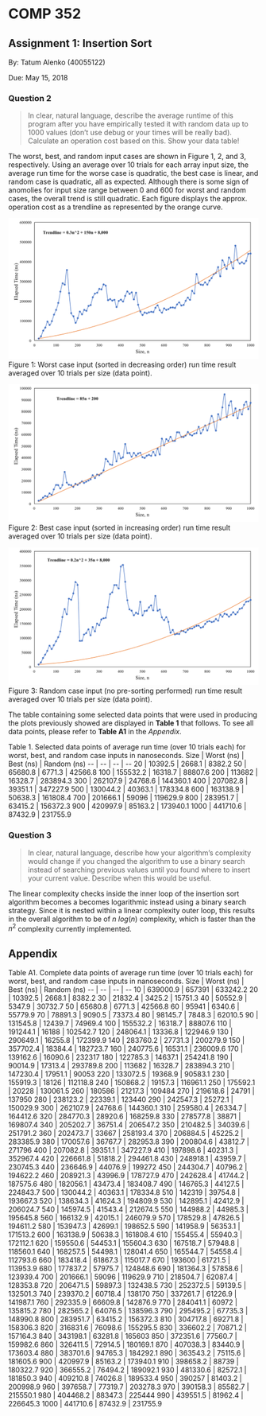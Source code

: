 # COMP 352
## Assignment 1: Insertion Sort
By: Tatum Alenko (40055122)

Due: May 15, 2018

### Question 2
> In clear, natural language, describe the average runtime of this program after you have empirically tested it with random data up to 1000 values (don’t use debug or your times will be really bad). Calculate an operation cost based on this. Show your data table!

The worst, best, and random input cases are shown in Figure 1, 2, and 3, respectively. Using an average over 10 trials for each array input size, the average run time for the worse case is quadratic, the best case is linear, and random case is quadratic, all as expected. Although there is some sign of anomolies for input size range between 0 and 600 for worst and random cases, the overall trend is still quadratic. Each figure displays the approx. operation cost as a trendline as represented by the orange curve. 

![Worst Case](img/WorstCase.png)
Figure 1: Worst case input (sorted in decreasing order) run time result averaged over 10 trials per size (data point).

![Best Case](img/BestCase.png)
Figure 2: Best case input (sorted in increasing order) run time result averaged over 10 trials per size (data point).

![Random Case](img/RandCase.png)
Figure 3: Random case input (no pre-sorting performed) run time result averaged over 10 trials per size (data point).

The table containing some selected data points that were used in producing the plots previously showed are displayed in **Table 1** that follows. To see all data points, please refer to **Table A1** in the *Appendix*.

Table 1. Selected data points of average run time (over 10 trials each) for worst, best, and random case inputs in nanoseconds.
Size  |	Worst (ns) |  Best (ns)  |  Random (ns) 
--  | --        | --       | --
20  |  10392.5  |  2668.1  |  8382.2
50  |  65680.8  |  6771.3  |  42566.8
100  |  155532.2  |  16318.7  |  88807.6
200  |  113682  |  16328.7  |  283894.3
300  |  262107.9  |  24768.6  |  144360.1
400  |  207082.8  |  39351.1  |  347227.9
500  |  130044.2  |  40363.1  |  178334.8
600  |  163138.9  |  50638.3  |  161808.4
700  |  201666.1  |  59096  |  119629.9
800  |  283951.7  |  63415.2  |  156372.3
900  |  420997.9  |  85163.2  |  173940.1
1000  |  441710.6  |  87432.9  |  231755.9

### Question 3
> In clear, natural language, describe how your algorithm’s complexity would change if you changed the algorithm to use a binary search instead of searching previous values until you found where to insert your current value. Describe when this would be useful.

The linear complexity checks inside the inner loop of the insertion sort algorithm becomes a  becomes logarithmic instead using a binary search strategy. Since it is nested within a linear complexity outer loop, this results in the overall algorithm to be of $n~log(n)$ complexity, which is faster than the $n^2$ complexity currently implemented.

## Appendix
Table A1. Complete data points of average run time (over 10 trials each) for worst, best, and random case inputs in nanoseconds.
Size  |	Worst (ns) |  Best (ns)  |  Random (ns) 
--  | --        | --       | --
10	| 639000.9	| 657391   |  633242.2
20  |  10392.5  |  2668.1  |  8382.2
30  |  21832.4  |  3425.2  |  15751.3
40  |  50552.9  |  5347.9  |  30732.7
50  |  65680.8  |  6771.3  |  42566.8
60  |  95941  |  6340.6  |  55779.9
70  |  78891.3  |  9090.5  |  73373.4
80  |  98145.7  |  7848.3  |  62010.5
90  |  131545.8  |  12439.7  |  74969.4
100  |  155532.2  |  16318.7  |  88807.6
110  |  191244.1  |  16188  |  102542.7
120  |  248064.1  |  13336.8  |  122946.9
130  |  290649.1  |  16255.8  |  172399.9
140  |  283760.2  |  27731.3  |  200279.9
150  |  357702.4  |  18384.4  |  182723.7
160  |  240775.6  |  16531.1  |  236009.6
170  |  139162.6  |  16090.6  |  232317
180  |  122785.3  |  14637.1  |  254241.8
190  |  90014.9  |  17313.4  |  293789.8
200  |  113682  |  16328.7  |  283894.3
210  |  147230.4  |  17951.1  |  90053
220  |  133072.5  |  19368.9  |  90583.1
230  |  155919.3  |  18126  |  112118.8
240  |  150868.2  |  19157.3  |  116961.1
250  |  175592.1  |  20228  |  130061.5
260  |  180586  |  21217.3  |  109484
270  |  219618.6  |  24791  |  137950
280  |  238123.2  |  22339.1  |  123440
290  |  242547.3  |  25272.1  |  150029.9
300  |  262107.9  |  24768.6  |  144360.1
310  |  259580.4  |  26334.7  |  164412.6
320  |  284770.3  |  28920.6  |  168259.8
330  |  278577.8  |  38871  |  169807.4
340  |  205202.7  |  36751.4  |  206547.2
350  |  210482.5  |  34039.6  |  251791.2
360  |  202473.7  |  33667  |  258193.4
370  |  206884.5  |  45225.2  |  283385.9
380  |  170057.6  |  36767.7  |  282953.8
390  |  200804.6  |  43812.7  |  271796
400  |  207082.8  |  39351.1  |  347227.9
410  |  197898.6  |  40231.3  |  352967.4
420  |  226661.8  |  51818.2  |  294461.8
430  |  248918.1  |  43959.7  |  230745.3
440  |  236646.9  |  44076.9  |  199272
450  |  244304.7  |  40796.2  |  194622.2
460  |  208921.3  |  43996.9  |  178727.9
470  |  242628.4  |  41744.2  |  187575.6
480  |  182056.1  |  43473.4  |  183408.7
490  |  146765.3  |  44127.5  |  224843.7
500  |  130044.2  |  40363.1  |  178334.8
510  |  142319  |  39754.8  |  193667.3
520  |  138634.3  |  41624.3  |  194809.9
530  |  142895.1  |  42412.9  |  206024.7
540  |  145974.5  |  41543.4  |  212674.5
550  |  144988.2  |  44985.3  |  195645.8
560  |  166132.9  |  42015.1  |  246079.9
570  |  178529.8  |  47826.5  |  194611.2
580  |  153947.3  |  42699.1  |  198652.5
590  |  141958.9  |  56353.1  |  171513.2
600  |  163138.9  |  50638.3  |  161808.4
610  |  155455.4  |  55940.3  |  172112.1
620  |  159550.6  |  54453.1  |  155604.3
630  |  167518.7  |  57948.8  |  118560.1
640  |  168257.5  |  54498.1  |  128041.4
650  |  165544.7  |  54558.4  |  112793.6
660  |  183418.4  |  61867.3  |  115017.7
670  |  193600  |  61721.5  |  113953.9
680  |  177837.2  |  57975.7  |  124848.6
690  |  181364.3  |  57858.6  |  123939.4
700  |  201666.1  |  59096  |  119629.9
710  |  218504.7  |  62087.4  |  128353.8
720  |  206471.5  |  59897.3  |  132438.5
730  |  252372.5  |  59139.5  |  132501.3
740  |  239370.2  |  60718.4  |  138170
750  |  337261.7  |  61226.9  |  141987.1
760  |  292335.9  |  66609.8  |  142876.9
770  |  284041.1  |  60972  |  135815.2
780  |  282565.2  |  64076.5  |  138596.3
790  |  295495.2  |  67735.3  |  148990.8
800  |  283951.7  |  63415.2  |  156372.3
810  |  304717.8  |  69271.8  |  158306.3
820  |  316831.6  |  76098.6  |  155295.5
830  |  336602.2  |  70871.2  |  157164.3
840  |  343198.1  |  63281.8  |  165603
850  |  372351.6  |  77560.7  |  159982.6
860  |  326411.5  |  72914.5  |  180169.1
870  |  407038.3  |  83440.9  |  173603.4
880  |  383701.6  |  94765.3  |  184292.1
890  |  363543.2  |  75115.6  |  181605.6
900  |  420997.9  |  85163.2  |  173940.1
910  |  398658.2  |  88739  |  180322.7
920  |  366555.2  |  76494.2  |  189092.1
930  |  481330.6  |  82572.1  |  181850.3
940  |  409210.8  |  74026.8  |  189533.4
950  |  390257  |  81403.2  |  200998.9
960  |  397658.7  |  77319.7  |  203278.3
970  |  390158.3  |  85582.7  |  215550.1
980  |  404468.2  |  88347.3  |  225444
990  |  439551.5  |  81962.4  |  226645.3
1000  |  441710.6  |  87432.9  |  231755.9